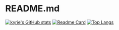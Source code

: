 # README.md
[![kyrie's GitHub stats](https://github-readme-stats.vercel.app/api?username=kyrieokuyama&show_icons=true&count_private=true)](https://github.com/kyrieokuyama/github-readme-stats)
[![Readme Card](https://github-readme-stats.vercel.app/api/pin/?username=kyrieokuyama&repo=kyrieokuyama)](https://github.com/kyrieokuyama/github-readme-stats)
[![Top Langs](https://github-readme-stats.vercel.app/api/top-langs/?username=kyrieokuyama&exclude_repo=mask-type-interface-system)](https://github.com/kyrieokuyama/github-readme-stats)
